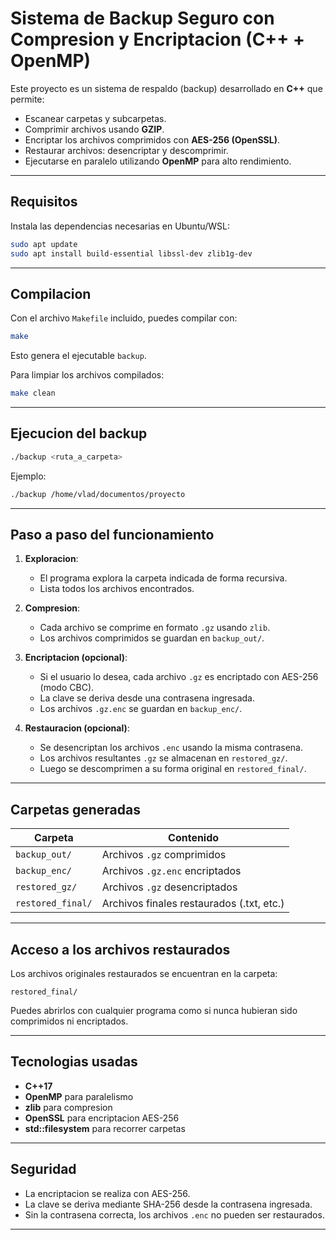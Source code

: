 # Sistema de Backup Seguro con Compresion y Encriptacion (C++ + OpenMP)

Este proyecto es un sistema de respaldo (backup) desarrollado en **C++** que permite:

* Escanear carpetas y subcarpetas.
* Comprimir archivos usando **GZIP**.
* Encriptar los archivos comprimidos con **AES-256 (OpenSSL)**.
* Restaurar archivos: desencriptar y descomprimir.
* Ejecutarse en paralelo utilizando **OpenMP** para alto rendimiento.

---

## Requisitos

Instala las dependencias necesarias en Ubuntu/WSL:

```bash
sudo apt update
sudo apt install build-essential libssl-dev zlib1g-dev
```

---

## Compilacion

Con el archivo `Makefile` incluido, puedes compilar con:

```bash
make
```

Esto genera el ejecutable `backup`.

Para limpiar los archivos compilados:

```bash
make clean
```

---

## Ejecucion del backup

```bash
./backup <ruta_a_carpeta>
```

Ejemplo:

```bash
./backup /home/vlad/documentos/proyecto
```

---

## Paso a paso del funcionamiento

1. **Exploracion**:

   * El programa explora la carpeta indicada de forma recursiva.
   * Lista todos los archivos encontrados.

2. **Compresion**:

   * Cada archivo se comprime en formato `.gz` usando `zlib`.
   * Los archivos comprimidos se guardan en `backup_out/`.

3. **Encriptacion (opcional)**:

   * Si el usuario lo desea, cada archivo `.gz` es encriptado con AES-256 (modo CBC).
   * La clave se deriva desde una contrasena ingresada.
   * Los archivos `.gz.enc` se guardan en `backup_enc/`.

4. **Restauracion (opcional)**:

   * Se desencriptan los archivos `.enc` usando la misma contrasena.
   * Los archivos resultantes `.gz` se almacenan en `restored_gz/`.
   * Luego se descomprimen a su forma original en `restored_final/`.

---

## Carpetas generadas

| Carpeta           | Contenido                                 |
| ----------------- | ----------------------------------------- |
| `backup_out/`     | Archivos `.gz` comprimidos                |
| `backup_enc/`     | Archivos `.gz.enc` encriptados            |
| `restored_gz/`    | Archivos `.gz` desencriptados             |
| `restored_final/` | Archivos finales restaurados (.txt, etc.) |

---

## Acceso a los archivos restaurados

Los archivos originales restaurados se encuentran en la carpeta:

```
restored_final/
```

Puedes abrirlos con cualquier programa como si nunca hubieran sido comprimidos ni encriptados.

---

## Tecnologias usadas

* **C++17**
* **OpenMP** para paralelismo
* **zlib** para compresion
* **OpenSSL** para encriptacion AES-256
* **std::filesystem** para recorrer carpetas

---

## Seguridad

* La encriptacion se realiza con AES-256.
* La clave se deriva mediante SHA-256 desde la contrasena ingresada.
* Sin la contrasena correcta, los archivos `.enc` no pueden ser restaurados.

---
